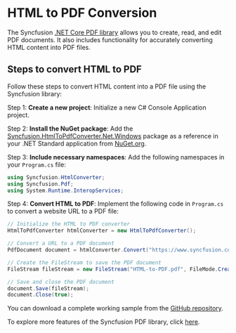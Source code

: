 # HTML to PDF Conversion

The Syncfusion [.NET Core PDF library](https://www.syncfusion.com/document-processing/pdf-framework/net-core/pdf-library) allows you to create, read, and edit PDF documents. It also includes functionality for accurately converting HTML content into PDF files.

## Steps to convert HTML to PDF

Follow these steps to convert HTML content into a PDF file using the Syncfusion library:

Step 1: **Create a new project**: Initialize a new C# Console Application project.

Step 2: **Install the NuGet package**: Add the [Syncfusion.HtmlToPdfConverter.Net.Windows](https://www.nuget.org/packages/Syncfusion.HtmlToPdfConverter.Net.Windows) package as a reference in your .NET Standard application from [NuGet.org](https://www.nuget.org/).

Step 3: **Include necessary namespaces**: Add the following namespaces in your `Program.cs` file:

   ```csharp
   using Syncfusion.HtmlConverter;
   using Syncfusion.Pdf;
   using System.Runtime.InteropServices;
   ```

Step 4: **Convert HTML to PDF**: Implement the following code in `Program.cs` to convert a website URL to a PDF file:

   ```csharp
   // Initialize the HTML to PDF converter
   HtmlToPdfConverter htmlConverter = new HtmlToPdfConverter();
   
   // Convert a URL to a PDF document
   PdfDocument document = htmlConverter.Convert("https://www.syncfusion.com");
   
   // Create the FileStream to save the PDF document
   FileStream fileStream = new FileStream("HTML-to-PDF.pdf", FileMode.CreateNew, FileAccess.ReadWrite);
   
   // Save and close the PDF document
   document.Save(fileStream);
   document.Close(true);
   ```

You can download a complete working sample from the [GitHub repository](https://github.com/SyncfusionExamples/PDF-Examples/tree/master/HTML%20to%20PDF/Blink/Convert-website-URL-to-PDF-document).

To explore more features of the Syncfusion PDF library, click [here](https://www.syncfusion.com/document-processing/pdf-framework/net-core).
